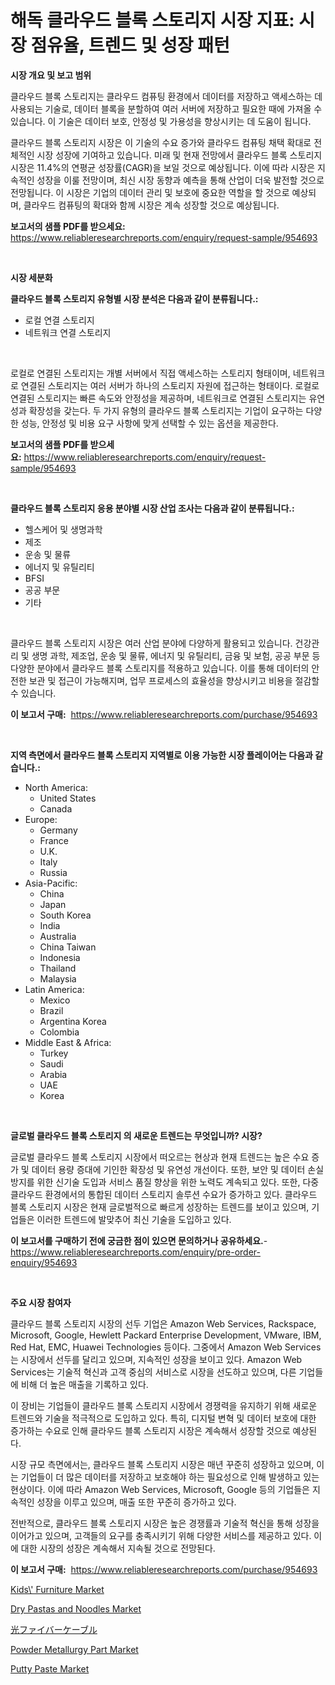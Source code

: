 <p><h1>해독 클라우드 블록 스토리지 시장 지표: 시장 점유율, 트렌드 및 성장 패턴</h1></p><p><strong>시장 개요 및 보고 범위</strong></p>
<p><p>클라우드 블록 스토리지는 클라우드 컴퓨팅 환경에서 데이터를 저장하고 액세스하는 데 사용되는 기술로, 데이터 블록을 분할하여 여러 서버에 저장하고 필요한 때에 가져올 수 있습니다. 이 기술은 데이터 보호, 안정성 및 가용성을 향상시키는 데 도움이 됩니다.</p><p>클라우드 블록 스토리지 시장은 이 기술의 수요 증가와 클라우드 컴퓨팅 채택 확대로 전체적인 시장 성장에 기여하고 있습니다. 미래 및 현재 전망에서 클라우드 블록 스토리지 시장은 11.4%의 연평균 성장률(CAGR)을 보일 것으로 예상됩니다. 이에 따라 시장은 지속적인 성장을 이룰 전망이며, 최신 시장 동향과 예측을 통해 산업이 더욱 발전할 것으로 전망됩니다. 이 시장은 기업의 데이터 관리 및 보호에 중요한 역할을 할 것으로 예상되며, 클라우드 컴퓨팅의 확대와 함께 시장은 계속 성장할 것으로 예상됩니다.</p></p>
<p><strong>보고서의 샘플 PDF를 받으세요:</strong> <a href="https://www.reliableresearchreports.com/enquiry/request-sample/954693">https://www.reliableresearchreports.com/enquiry/request-sample/954693</a></p>
<p>&nbsp;</p>
<p><strong>시장 세분화</strong></p>
<p><strong>클라우드 블록 스토리지 유형별 시장 분석은 다음과 같이 분류됩니다.:</strong></p>
<p><ul><li>로컬 연결 스토리지</li><li>네트워크 연결 스토리지</li></ul></p>
<p>&nbsp;</p>
<p><p>로컬로 연결된 스토리지는 개별 서버에서 직접 액세스하는 스토리지 형태이며, 네트워크로 연결된 스토리지는 여러 서버가 하나의 스토리지 자원에 접근하는 형태이다. 로컬로 연결된 스토리지는 빠른 속도와 안정성을 제공하며, 네트워크로 연결된 스토리지는 유연성과 확장성을 갖는다. 두 가지 유형의 클라우드 블록 스토리지는 기업이 요구하는 다양한 성능, 안정성 및 비용 요구 사항에 맞게 선택할 수 있는 옵션을 제공한다.</p></p>
<p><strong>보고서의 샘플 PDF를 받으세요:</strong>&nbsp;<a href="https://www.reliableresearchreports.com/enquiry/request-sample/954693">https://www.reliableresearchreports.com/enquiry/request-sample/954693</a></p>
<p>&nbsp;</p>
<p><strong> 클라우드 블록 스토리지 응용 분야별 시장 산업 조사는 다음과 같이 분류됩니다.:</strong></p>
<p><ul><li>헬스케어 및 생명과학</li><li>제조</li><li>운송 및 물류</li><li>에너지 및 유틸리티</li><li>BFSI</li><li>공공 부문</li><li>기타</li></ul></p>
<p>&nbsp;</p>
<p><p>클라우드 블록 스토리지 시장은 여러 산업 분야에 다양하게 활용되고 있습니다. 건강관리 및 생명 과학, 제조업, 운송 및 물류, 에너지 및 유틸리티, 금융 및 보험, 공공 부문 등 다양한 분야에서 클라우드 블록 스토리지를 적용하고 있습니다. 이를 통해 데이터의 안전한 보관 및 접근이 가능해지며, 업무 프로세스의 효율성을 향상시키고 비용을 절감할 수 있습니다.</p></p>
<p><strong>이 보고서 구매:</strong>&nbsp; <a href="https://www.reliableresearchreports.com/purchase/954693">https://www.reliableresearchreports.com/purchase/954693</a></p>
<p>&nbsp;</p>
<p><strong>지역 측면에서 클라우드 블록 스토리지 지역별로 이용 가능한 시장 플레이어는 다음과 같습니다.:</strong></p>
<p><ul>
    <li>
        North America:
        <ul>
            <li>United States</li>
            <li>Canada</li>
        </ul>
    </li>
    <li>
        Europe:
        <ul>
            <li>Germany</li>
            <li>France</li>
            <li>U.K.</li>
            <li>Italy</li>
            <li>Russia</li>
        </ul>
    </li>
    <li>
        Asia-Pacific:
        <ul>
            <li>China</li>
            <li>Japan</li>
            <li>South Korea</li>
            <li>India</li>
            <li>Australia</li>
            <li>China Taiwan</li>
            <li>Indonesia</li>
            <li>Thailand</li>
            <li>Malaysia</li>
        </ul>
    </li>
    <li>
        Latin America:
        <ul>
            <li>Mexico</li>
            <li>Brazil</li>
            <li>Argentina Korea</li>
            <li>Colombia</li>
        </ul>
    </li>
    <li>
        Middle East & Africa:
        <ul>
            <li>Turkey</li>
            <li>Saudi</li>
            <li>Arabia</li>
            <li>UAE</li>
            <li>Korea</li>
        </ul>
    </li>
    </ul></p>
<p>&nbsp;</p>
<p><strong>글로벌 클라우드 블록 스토리지 의 새로운 트렌드는 무엇입니까? 시장?</strong></p>
<p><p>글로벌 클라우드 블록 스토리지 시장에서 떠오르는 현상과 현재 트렌드는 높은 수요 증가 및 데이터 용량 증대에 기인한 확장성 및 유연성 개선이다. 또한, 보안 및 데이터 손실 방지를 위한 신기술 도입과 서비스 품질 향상을 위한 노력도 계속되고 있다. 또한, 다중 클라우드 환경에서의 통합된 데이터 스토리지 솔루션 수요가 증가하고 있다. 클라우드 블록 스토리지 시장은 현재 글로벌적으로 빠르게 성장하는 트렌드를 보이고 있으며, 기업들은 이러한 트렌드에 발맞추어 최신 기술을 도입하고 있다.</p></p>
<p><strong>이 보고서를 구매하기 전에 궁금한 점이 있으면 문의하거나 공유하세요.</strong>- <a href="https://www.reliableresearchreports.com/enquiry/pre-order-enquiry/954693">https://www.reliableresearchreports.com/enquiry/pre-order-enquiry/954693</a></p>
<p>&nbsp;</p>
<p><strong>주요 시장 참여자</strong></p>
<p><p>클라우드 블록 스토리지 시장의 선두 기업은 Amazon Web Services, Rackspace, Microsoft, Google, Hewlett Packard Enterprise Development, VMware, IBM, Red Hat, EMC, Huawei Technologies 등이다. 그중에서 Amazon Web Services는 시장에서 선두를 달리고 있으며, 지속적인 성장을 보이고 있다. Amazon Web Services는 기술적 혁신과 고객 중심의 서비스로 시장을 선도하고 있으며, 다른 기업들에 비해 더 높은 매출을 기록하고 있다.</p><p>이 장비는 기업들이 클라우드 블록 스토리지 시장에서 경쟁력을 유지하기 위해 새로운 트렌드와 기술을 적극적으로 도입하고 있다. 특히, 디지털 변혁 및 데이터 보호에 대한 증가하는 수요로 인해 클라우드 블록 스토리지 시장은 계속해서 성장할 것으로 예상된다.</p><p>시장 규모 측면에서는, 클라우드 블록 스토리지 시장은 매년 꾸준히 성장하고 있으며, 이는 기업들이 더 많은 데이터를 저장하고 보호해야 하는 필요성으로 인해 발생하고 있는 현상이다. 이에 따라 Amazon Web Services, Microsoft, Google 등의 기업들은 지속적인 성장을 이루고 있으며, 매출 또한 꾸준히 증가하고 있다.</p><p>전반적으로, 클라우드 블록 스토리지 시장은 높은 경쟁률과 기술적 혁신을 통해 성장을 이어가고 있으며, 고객들의 요구를 충족시키기 위해 다양한 서비스를 제공하고 있다. 이에 대한 시장의 성장은 계속해서 지속될 것으로 전망된다.</p></p>
<p><strong>이 보고서 구매:</strong>&nbsp;&nbsp;<a href="https://www.reliableresearchreports.com/purchase/954693">https://www.reliableresearchreports.com/purchase/954693</a></p>
<p><p><a href="https://chivalrous-flock-a86.notion.site/Global-Kids-Furniture-Market-Size-and-Market-Trends-Insights-and-Projections-from-2024-to-2031-e821d519e37f41b586c2b38848f3e032">Kids\' Furniture Market</a></p><p><a href="https://faithful-glue-af3.notion.site/Dry-Pastas-and-Noodles-Market-Analysis-Examines-its-Scope-on-Growth-Opportunities-and-Forecasted-Tr-35e70d121cc24a07bca9e6c834b2c826">Dry Pastas and Noodles Market</a></p><p><a href="https://github.com/oqoeusbvpadwjs08/Market-Research-Report-List-1/blob/main/3208827185297.md">光ファイバーケーブル</a></p><p><a href="https://github.com/gdfhhhj/Market-Research-Report-List-3/blob/main/powder-metallurgy-part-market.md">Powder Metallurgy Part Market</a></p><p><a href="https://view.publitas.com/reportprime-1/putty-paste-market-furnish-information-about-market-size-market-share-market-dynamics-and-projections-spanning-from-2024-to-2031/">Putty Paste Market</a></p></p>

